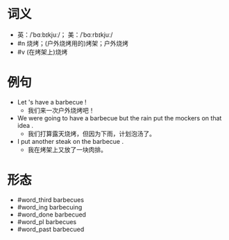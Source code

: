 # 词义
- 英：/ˈbɑːbɪkjuː/； 美：/ˈbɑːrbɪkjuː/
- #n 烧烤；(户外烧烤用的)烤架；户外烧烤
- #v (在烤架上)烧烤
# 例句
- Let 's have a barbecue !
	- 我们来一次户外烧烤吧！
- We were going to have a barbecue but the rain put the mockers on that idea .
	- 我们打算露天烧烤，但因为下雨，计划泡汤了。
- I put another steak on the barbecue .
	- 我在烤架上又放了一块肉排。
# 形态
- #word_third barbecues
- #word_ing barbecuing
- #word_done barbecued
- #word_pl barbecues
- #word_past barbecued
